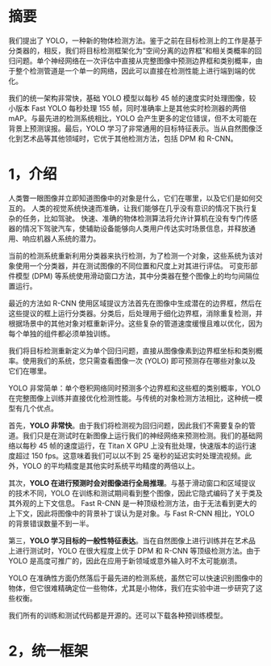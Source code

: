 # 摘要
我们提出了 YOLO，一种新的物体检测方法。鉴于之前在目标检测上的工作是基于分类器的，相反，我们将目标检测框架化为“空间分离的边界框”和相关类概率的回归问题。单个神经网络在一次评估中直接从完整图像中预测边界框和类别概率，由于整个检测管道是一个单一的网络，因此可以直接在检测性能上进行端到端的优化。

我们的统一架构非常快，基础 YOLO 模型以每秒 45 帧的速度实时处理图像，较小版本 Fast YOLO 每秒处理 155 帧，同时准确率上是其他实时检测器的两倍 mAP。与最先进的检测系统相比，YOLO 会产生更多的定位错误，但不太可能在背景上预测误报。最后，YOLO 学习了非常通用的目标特征表示。当从自然图像泛化到艺术品等其他领域时，它优于其他检测方法，包括 DPM 和 R-CNN。

# 1，介绍
人类瞥一眼图像并立即知道图像中的对象是什么，它们在哪里，以及它们是如何交互的。 人类的视觉系统快速而准确，让我们能够在几乎没有意识的情况下执行复杂的任务，比如驾驶。 快速、准确的物体检测算法将允许计算机在没有专门传感器的情况下驾驶汽车，使辅助设备能够向人类用户传达实时场景信息，并释放通用、响应机器人系统的潜力。

当前的检测系统重新利用分类器来执行检测，为了检测一个对象，这些系统为该对象使用一个分类器，并在测试图像的不同位置和尺度上对其进行评估。 可变形部件模型 (DPM) 等系统使用滑动窗口方法，其中分类器在整个图像上的均匀间隔位置运行。

最近的方法如 R-CNN 使用区域提议方法首先在图像中生成潜在的边界框，然后在这些提议的框上运行分类器。分类后，后处理用于细化边界框，消除重复检测，并根据场景中的其他对象对框重新评分。这些复杂的管道速度缓慢且难以优化，因为每个单独的组件都必须单独训练。

我们将目标检测重新定义为单个回归问题，直接从图像像素到边界框坐标和类别概率。使用我们的系统，您只需查看图像一次 (YOLO) 即可预测存在哪些对象以及它们在哪里。

YOLO 非常简单：单个卷积网络同时预测多个边界框和这些框的类别概率，YOLO 在完整图像上训练并直接优化检测性能。与传统的对象检测方法相比，这种统一模型有几个优点。

首先，**YOLO 非常快**。由于我们将检测视为回归问题，因此我们不需要复杂的管道。我们只是在测试时在新图像上运行我们的神经网络来预测检测。我们的基础网络以每秒 45 帧的速度运行，在 Titan X GPU 上没有批处理，快速版本的运行速度超过 150 fps。这意味着我们可以以不到 25 毫秒的延迟实时处理流视频。此外，YOLO 的平均精度是其他实时系统平均精度的两倍以上。

其次，**YOLO 在进行预测时会对图像进行全局推理**。与基于滑动窗口和区域提议的技术不同，YOLO 在训练和测试期间看到整个图像，因此它隐式编码了关于类及其外观的上下文信息。 Fast R-CNN 是一种顶级检测方法，由于无法看到更大的上下文，因此将图像中的背景补丁误认为是对象。与 Fast R-CNN 相比，YOLO 的背景错误数量不到一半。

第三，**YOLO 学习目标的一般性特征表达**。当在自然图像上进行训练并在艺术品上进行测试时，YOLO 在很大程度上优于 DPM 和 R-CNN 等顶级检测方法。由于 YOLO 是高度可推广的，因此在应用于新领域或意外输入时不太可能崩溃。

YOLO 在准确性方面仍然落后于最先进的检测系统，虽然它可以快速识别图像中的物体，但它很难精确定位一些物体，尤其是小物体，我们在实验中进一步研究了这些权衡。

我们所有的训练和测试代码都是开源的。还可以下载各种预训练模型。

# 2，统一框架




